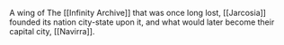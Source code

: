 A wing of The [[Infinity Archive]] that was once long lost, [[Jarcosia]] founded its nation city-state upon it, and what would later become their capital city, [[Navirra]].
